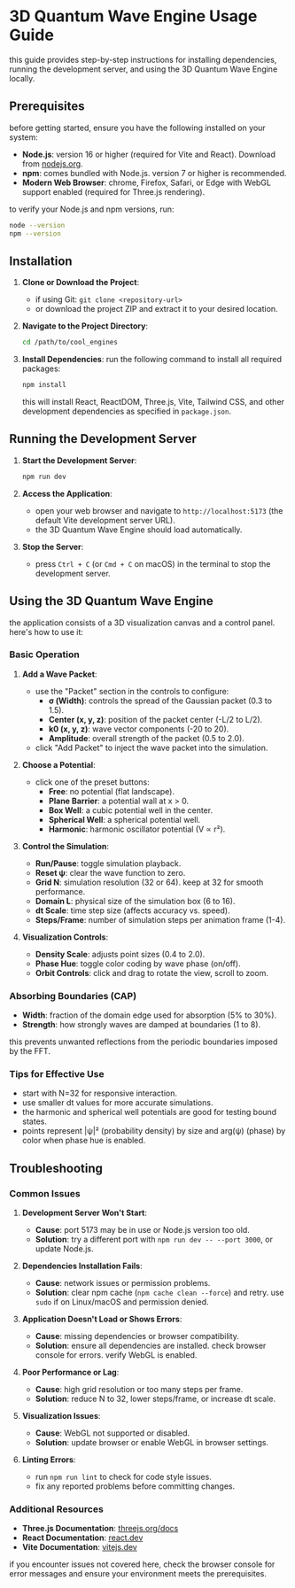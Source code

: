 # 3D Quantum Wave Engine Usage Guide

this guide provides step-by-step instructions for installing dependencies, running the development server, and using the 3D Quantum Wave Engine locally.

## Prerequisites

before getting started, ensure you have the following installed on your system:

- **Node.js**: version 16 or higher (required for Vite and React). Download from [nodejs.org](https://nodejs.org/).
- **npm**: comes bundled with Node.js. version 7 or higher is recommended.
- **Modern Web Browser**: chrome, Firefox, Safari, or Edge with WebGL support enabled (required for Three.js rendering).

to verify your Node.js and npm versions, run:
```bash
node --version
npm --version
```

## Installation

1. **Clone or Download the Project**:
   - if using Git: `git clone <repository-url>`
   - or download the project ZIP and extract it to your desired location.

2. **Navigate to the Project Directory**:
   ```bash
   cd /path/to/cool_engines
   ```

3. **Install Dependencies**:
   run the following command to install all required packages:
   ```bash
   npm install
   ```
   this will install React, ReactDOM, Three.js, Vite, Tailwind CSS, and other development dependencies as specified in `package.json`.

## Running the Development Server

1. **Start the Development Server**:
   ```bash
   npm run dev
   ```

2. **Access the Application**:
   - open your web browser and navigate to `http://localhost:5173` (the default Vite development server URL).
   - the 3D Quantum Wave Engine should load automatically.

3. **Stop the Server**:
   - press `Ctrl + C` (or `Cmd + C` on macOS) in the terminal to stop the development server.

## Using the 3D Quantum Wave Engine

the application consists of a 3D visualization canvas and a control panel. here's how to use it:

### Basic Operation

1. **Add a Wave Packet**:
   - use the "Packet" section in the controls to configure:
     - **σ (Width)**: controls the spread of the Gaussian packet (0.3 to 1.5).
     - **Center (x, y, z)**: position of the packet center (-L/2 to L/2).
     - **k0 (x, y, z)**: wave vector components (-20 to 20).
     - **Amplitude**: overall strength of the packet (0.5 to 2.0).
   - click "Add Packet" to inject the wave packet into the simulation.

2. **Choose a Potential**:
   - click one of the preset buttons:
     - **Free**: no potential (flat landscape).
     - **Plane Barrier**: a potential wall at x > 0.
     - **Box Well**: a cubic potential well in the center.
     - **Spherical Well**: a spherical potential well.
     - **Harmonic**: harmonic oscillator potential (V ∝ r²).

3. **Control the Simulation**:
   - **Run/Pause**: toggle simulation playback.
   - **Reset ψ**: clear the wave function to zero.
   - **Grid N**: simulation resolution (32 or 64). keep at 32 for smooth performance.
   - **Domain L**: physical size of the simulation box (6 to 16).
   - **dt Scale**: time step size (affects accuracy vs. speed).
   - **Steps/Frame**: number of simulation steps per animation frame (1-4).

4. **Visualization Controls**:
   - **Density Scale**: adjusts point sizes (0.4 to 2.0).
   - **Phase Hue**: toggle color coding by wave phase (on/off).
   - **Orbit Controls**: click and drag to rotate the view, scroll to zoom.

### Absorbing Boundaries (CAP)

- **Width**: fraction of the domain edge used for absorption (5% to 30%).
- **Strength**: how strongly waves are damped at boundaries (1 to 8).

this prevents unwanted reflections from the periodic boundaries imposed by the FFT.

### Tips for Effective Use

- start with N=32 for responsive interaction.
- use smaller dt values for more accurate simulations.
- the harmonic and spherical well potentials are good for testing bound states.
- points represent |ψ|² (probability density) by size and arg(ψ) (phase) by color when phase hue is enabled.

## Troubleshooting

### Common Issues

1. **Development Server Won't Start**:
   - **Cause**: port 5173 may be in use or Node.js version too old.
   - **Solution**: try a different port with `npm run dev -- --port 3000`, or update Node.js.

2. **Dependencies Installation Fails**:
   - **Cause**: network issues or permission problems.
   - **Solution**: clear npm cache (`npm cache clean --force`) and retry. use `sudo` if on Linux/macOS and permission denied.

3. **Application Doesn't Load or Shows Errors**:
   - **Cause**: missing dependencies or browser compatibility.
   - **Solution**: ensure all dependencies are installed. check browser console for errors. verify WebGL is enabled.

4. **Poor Performance or Lag**:
   - **Cause**: high grid resolution or too many steps per frame.
   - **Solution**: reduce N to 32, lower steps/frame, or increase dt scale.

5. **Visualization Issues**:
   - **Cause**: WebGL not supported or disabled.
   - **Solution**: update browser or enable WebGL in browser settings.

6. **Linting Errors**:
   - run `npm run lint` to check for code style issues.
   - fix any reported problems before committing changes.

### Additional Resources

- **Three.js Documentation**: [threejs.org/docs](https://threejs.org/docs/)
- **React Documentation**: [react.dev](https://react.dev/)
- **Vite Documentation**: [vitejs.dev](https://vitejs.dev/)

if you encounter issues not covered here, check the browser console for error messages and ensure your environment meets the prerequisites.